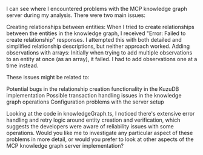 I can see where I encountered problems with the MCP knowledge graph server during my analysis. There were two main issues:

Creating relationships between entities: When I tried to create relationships between the entities in the knowledge graph, I received "Error: Failed to create relationship" responses. I attempted this with both detailed and simplified relationship descriptions, but neither approach worked.
Adding observations with arrays: Initially when trying to add multiple observations to an entity at once (as an array), it failed. I had to add observations one at a time instead.

These issues might be related to:

Potential bugs in the relationship creation functionality in the KuzuDB implementation
Possible transaction handling issues in the knowledge graph operations
Configuration problems with the server setup

Looking at the code in knowledgeGraph.ts, I noticed there's extensive error handling and retry logic around entity creation and verification, which suggests the developers were aware of reliability issues with some operations.
Would you like me to investigate any particular aspect of these problems in more detail, or would you prefer to look at other aspects of the MCP knowledge graph server implementation?